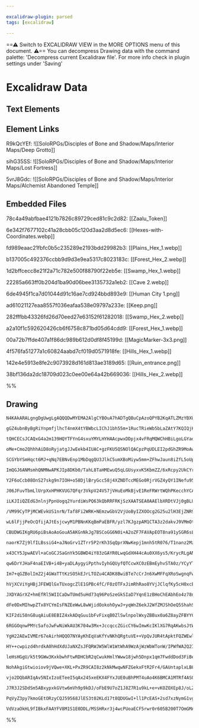 ```yaml
---

excalidraw-plugin: parsed
tags: [excalidraw]

---
```

==⚠  Switch to EXCALIDRAW VIEW in the MORE OPTIONS menu of this document. ⚠== You can decompress Drawing data with the command palette: 'Decompress current Excalidraw file'. For more info check in plugin settings under 'Saving'


# Excalidraw Data

## Text Elements
## Element Links
R9kQcYEf: ![[SoloRPGs/Disciples of Bone and Shadow/Maps/Interior Maps/Deep Grotto]]

sihG35SS: ![[SoloRPGs/Disciples of Bone and Shadow/Maps/Interior Maps/Lost Fortress]]

5vrJ8Gdc: ![[SoloRPGs/Disciples of Bone and Shadow/Maps/Interior Maps/Alchemist Abandoned Temple]]

## Embedded Files
78c4a49abfbae4121b7826c89729ced81c9c2d82: [[Zaalu_Token]]

6e342f7677102c41a28cbb05c120d3aa2d8d5ec6: [[Hexes-with-Coordinates.webp]]

fd989eaac21fbfc0b5c235289e2193bdd29982b3: [[Plains_Hex_1.webp]]

b137005c492376ccbb9d9d3e9ea5317c8023183c: [[Forest_Hex_2.webp]]

1d2bffcecc8e21f2a71c782e500f88790f22eb5e: [[Swamp_Hex_1.webp]]

22285a663ff0b204d1ba90d06bee3135732a1eb2: [[Cave 2.webp]]

6de4945f1ca7d01044d91c16ae7cd924bbd893e9: [[Human City 1.png]]

ad61021127eaa8557f036eafaa538e09797a233e: [[Keep.png]]

282fffbb43326fd26d70eed27e63152f61282018: [[Swamp_Hex_2.webp]]

a2a10f1c592620426cb6f6758c871bd05d64cdd9: [[Forest_Hex_1.webp]]

00a72b7ffde407a1f86dc989b612d0df8f45199d: [[MagicMarker-3x3.png]]

4f576fa51277a1c60824aabd7cf019d0571918fe: [[Hills_Hex_1.webp]]

142e4e5913e8fe2c9073928d161d813ae3189d65: [[Ruin_entrance.png]]

38bf136da2dc18709d023c0ee00e64a42b669036: [[Hills_Hex_2.webp]]

%%
## Drawing
```compressed-json
N4KAkARALgngDgUwgLgAQQQDwMYEMA2AlgCYBOuA7hADTgQBuCpAzoQPYB2KqATLZMzYBXUtiRoIACyhQ4zZAHoFAc0JRJQgEYA6bGwC2CgF7N6hbEcK4OCtptbErHALRY8RMpWdx8Q1TdIEfARcZgRmBShcZQUebQBGAAYEmjoghH0EDihmbgBtcDBQMBKIEm4IAGtKgFl9fQAZAA0AaVSSyFhECsJ9aKR+UsxuZwAOeIBObQA2RIAWSem5gHYJ

gGZ4ubnByBgRiYnpmfjlhcT4nmX4tYBWbcLIChJ1bh55m+1RucTRieWb5bLaZAtY7KQIQjKaTceI3UbJA4bG5rRI3CbfHjTMHWZTBbiJMHMKCkNiVBAAYTY+DYpAqxOszDguEC2XapU0uGwlWUJKEHGIlOptIk9I4jOZWSgbMgADNCPh8ABlWB4iSSTkaQLSiBEklkgDqz0kMMJxNJCGVMFV6EEHm1vKhHHCuTQ8TBbCZ2DUe1diQJDwgvP5TuYL

tQHCECsJCAQxG4a2m139HQYTFYnG4sxuYMYLHYHAAcpwxDDpjx4vFRqMQWChHBiLgoLGYadvstEoC3uswYRmAARdJNuNoGUEMJgnnCOAASWIYbyAF0wZphPyAKLBTLZedLgNEDiVbgRqN7thc5toYlCBBguXBWcVaYINZzHgyoGApI8bALXA8UbYJomiotgFyJMQay4H+xCjMQNwINg0zasw7jiKgBQdGAboPFhDy7imhD8lgFS4AAgtqMrkJkD5

oMe+Cmo2QhhhAiD8oRyjatgJJwEekb4IUAC+gzFKU5QSNOlQACpzPqUDLEI2pdGhZR9MoAwBsMaDOG82joh2sxAqM0zAi+YI+qgzhLHEow3G8czTH8hyjDw2YBk8xAvGghzaDclbxGWazrA53xYgGkgQlCUquhW2gbEC1yHB2lzXNiHC4mhyalLq5qCjSdLkGKTIslKy6ctyQYClSeUigV4rFRR8pKiqynqtgmrqSm2UGkaJoBl1FrNRUtrlGCDq

SCGYbYSmHqct6MJ+qNq7EBNvEnp1MbDqgQU3JlkC5umXBoMiyw5mm+ZFhwJaun8iZfL5oUpnWDZDi2cy2dWEy/BcoIBr2A7BC9I5jjeAaTnWs47suS0bhkkqQ3uhGHrRfFgtS56bVeIMpneCA0egayjJoMrXNMDY8MQoHVokEzEIkPBrNgiQxn6CBLLgr6aMZEyJAmyGofkOFTR08R4T2RGaegZGJAAahRVG45tdEMVATEVKxjhpZx3GrfxJRCYU

ImQGJ6ANMsmhQNMNwAPKJIp8DKb0/TahL8TaHMEwuQ5qLGUsyxvK5KbmZZ/6xRcpy2UkCYrGC7meagdzaB2el3OWjkTAHpThZC0JHa7bz/gsKJrMsvy2Q9pQ4tau06maZK5cK6CinVkrahyXJg/y9f5QyRUt7ejWWtaUgaiIHVZbXCCGh5xquqaeoDVaynDXGi1+ONzq9dNnpzb61cVStyNrVlG2vLCyw/Sm+35jClanXmnAXVdvAdh27bF+XkBP

Y2F6oCcb08OnS27skg9n7IOH+o58DjlBryGcc58j4XZNDTccMEGo0RjrVGZ4yQY1INefu95NoQFJggd2b1iZ4GWLTJIWxiATHiKBaYuAEDLGwHQngcwgIwXWAgCYfMCBoQwsLHYuEOiIKNuLEipFEj4AgIJYSv0iEAAUoBrCtmwXAABVeIdtugSEdmpZ2rwjhfG+C+OE/weCYjMiMP2cxdLTA2AcX4ZZ7Ixx6l5I4r9ZiW38rZNYASwRZ0ijfZI8

J06JFuvTbmLlUrpXxHPHKVUG7QFqr3VkpV24VS7jVHuEoMkBjvE1ReFRWrtWQhPKecchYCAnoPJeVIRoBjGgfX+7pt6wHmnvJarSlZ9RPkdPSd8DrxjesM86xY0Kvi+JEhaAYv6A1/uHf8NwdqXC+KA/6CBFmQOgSmMGcD4YphXHyYgMMtw5DQQjA8mDTzo24JjAhCsSI8FwEkChaJMR2UxIBaYMpgRwmwNWeImhaY3GIEsNhdD+HWiESUGpoiSj

iLKJIiQZEdG3nlnjPpnUogq2YurdiWsPQ63kQbRRFRKjSzXAATSEA0AAElbXRDtVJj0gBLU42gOEAIcqcaspxAkBiDvCZYbt2zGXmAAzEJx3HT24N5DYKJz6W18r8OmQSIo51/jFH4SQS7/nppWDVAZK4ZUSXXZJ3dCr5JKgGNu5Ulo5Mbmk21DUFT1NKSPLUFrJ4eLaX1Opg0JDL3tMIR0G9Z4Bhml6Tpu9V7BkjeGFG/Sf4rHTnwAMV8MxoFfB

/VM99CyTPjMCWEvkUS1nrN/Taf8Fi2WRK+NEmzwGbV2VjUoByIZXOOcg2G25u2lH3EjZNR9IBoxwQ8vB7bZTymeRIOYMoAR/NwL5S4yw3mIR+BwqCoLWEynODTVEVx6GjBlOynU/M0BwqwiIkWYixbEGImi0iPA5a4GoorFNuLGIEqyBrDiYIuIksPrrMA+sSiGzKEQm49BSAAClRgAHEKYsp6Gyox0U1iJwWJcAJkSTgcPzSK24CQ1hWKsaiO4v

wL6lFjjPeOcQfijAJtEsjcwyM1PBNnKKqBmPaEBFR/yzl7KJgzpAM1CTA3z2dakvJ9VMmOtOTJpu6S7XYwHsG9AZTR4VPnlU+jnH+qepDY0lezTw3r1DJvUoMad6/zmSmfeSacXHx/gcCs+bs2HV4FscZD9i252Ms5S2ExK3PR/rW2ESx1hXHuARMBAMIHAwnLArtV7kUnPXCg/t6X0E3IkAAQjyHkRUVUABKSjEMRD7L2L0PhwioDYDKVAAAhTg

CBUDWGIKgRU6piBsAoAoGouA5AKGnNkJg7BSCoGG6N0i+A2oZF7FAVApEOT8na91ySGR6sLgXNqcdP9HmFNnXjCAmweCkIQGia4CBT0IG/Nzc+HtYL+XiDBa4zCNi/AhTcGFgicLOARXepFD6n2S1ImsN9H7bnfvxWrP9RLAPaxA2SiDFKJATCMPQSoMF9A1FQ/o9DYIJZA/8m7NjpwOHVl8ZmwOIwVijASKcCVS6IknTcv67yhwlgGQBU4jnKZg

naorK7Zj9lfILBssiG4+aJNoGrv1ZTrr5P2rKh3SqQprXNwKepj1mnh5tR076/T1nanz2MzaUzYa16tM47ZuN9numnN6V+1zm1uZ5r895t4nGvOPzQr8d2BNzicYWRF1sHZ3Z/Fl9XP6LbuBtpS1ONL6EMu9ouUcwdGCQNYPuZeKdTyzt/jeYkD5HsyxSumL8/5/wALAtBaiCFcwoV8MJJe9Cgtb2i1+qiiHcxodzpHfRQNP6EdsU1sj4Dw+0dFA

x43CY5JpwAEVl+aCoGCJSaGnYk5GBWD4iY83zGAYR0LwqGdXH44cAu0XX6ys5/KrycRLgANOBWQBx/NXcYVc/v2fwFiTCx6+amppRVy+rK5yZ9xq5ZJOpWq5I2qq567FJDzaY+pSbmim5Rq4oW4G6hqrwRpWZYE2YdLmRJDO6JqEHD7Rg/yBQEyeZnQ5qoAvijDe4B6ZgnCWzTDBZhbVqvR1rnDnxGRiZlAJbbJJZQLToQCdrwK5b2oZ6oKyEphD

qw6DrYJHaF4naEIVB+i4B+yaDLAygyiPpthvIyhGQUyfQTCcwXC0zEBmEyhvSTA0z/YCyYTA494ER94QBkRISYrvpD4ua1Jj4SCEqT4BhAY8So56wKIERELjYr7YBCAtDL6E7oAGLnqk7+T2KuJkYBLJR+huLn5aSBT2InBojsZlgpxcFxa0Zc5HAqpXCrDnw/Blxf4hLRSuyy5OQJSy4uQ8xxJgHoGWpa7wE65qbsjq7ZJwEuqQG66lBFKW6G7l

Im7+qGZBolImZ2j4GWaTTtKzSO5kEJrLTOZu4CADK8BwiBTe7cCrJn6XwMFFqXRoSwgnqFwOalDh41qR4lzpzVgALNqJatrJYwIp4yFp5QynLnIKHgnXLDqBEQCHa4L4KaFD4QCGqGEyhATsZkZ/LECYjEDtgbSXCsxIhviJiGrnCjAuFXpd6CweGiReFkRUl+Ew656j7w4hGI5hEpgRGkrRHkqxEVDLAcCJBlaSATCaJQ6b72zb6GK75aQuRTBl

hVjXCViYgHBjJFEWQlGxTUxogcZlE1GPBc4fC/F0zOTFxJimRhRao8YVjJClqfKy5cH0xcEDHmpDEUjTGyYIFQHHKTGwEjEzG+lzEzr64bFabernr9SYEBrYHmiLF4Hma25Jr24kFdJHGu6jo6jnHOS/CC6lBebcAiasEBa/wWL+R+jFw8GLKRbfAAiXA/AAliFAkSHJ7gxgmLgQlZZ9qXKKHZ75ZUF3IToF7Il66onvY8BEwyhiDYBAoPbxAyiv

JXDYAGrXZ+hmEfRl5WIICaDwTUmd5uHd73q96PoSzeGkSIaD7YqnE1zBHoChEAbhEo4z78no6CloowCaBlaaAABi5I+oqRKkO+GkIwKITONkbw8Inyr4mwNGuwYFFwPk6IaI6IFY7YBZxpj+W0YqPwuRwUxcO0mpQutpN8rshw6weR/wFwdwdxFcoBHp8Zwx1UwZYxrcAZSm3pKmbqBCyBLUUZumGBqxvqiZ1u2xduexsapB7xkATmlB8JYQbmt0

dFe0DxMIhwpZTx8YCYmIsFNZEeWwL8wWjidOokohOywJ+yqWnZ6ekJ2WfZMJShOeQ5ShahSJkhOMZ2RhlhIQnI5YmJM5iQe52A9M70EwC56woKeJziU5UpfUHe167hJ5nhZ5UissLJARt5RI95LEXJT5PJL5dEs+kGxsEATQNQDKEw0sRMbeAYW+ROIFKYpO5YcQFwZBzkZ8rYwhQcGwrsb06ctwxk/wtwnGdGCqHwb+5wlwn0kwKUNp3+0UyQsF

KIF2di58nG8uqAiuE8EBIZ4xkADqGuu1bFvFixqB0ZlSwlnpolWxyZBBux0a6Z8ayZFBYYCl5xhk1p9xharwRkmlT8mw6c7G1Mls+lXxhl7YVM9M8FIhWyFlbZIJHZWeB18hOWjlA5cJt5iJk6Y58xp2RCmg1w7YIE7s9MQIc5QENMNMawvCIQyIJwQKdM32DMB5iVx5oOp54O3h5I15n62Z2VHJD5eVxKkRr5YGMRokRCBY+ghASiCAbAiGkkQF

6RGGOqnwPMYc5afoJwFwNiWkAU3K704w3Mx+JccqccZGicCY6wImwKcIKlXG7RqAKwbsJtWweRWw6IMNm1210mXFKufpExMBnFQZPpJ1mhfFXqRuaBTFfq2FaxOBEZOoYld1OxZuEADu0l5Bxx8lWVuZL4X1hZalaAuGfuDxbBroXYyq90YNr070qwaFtkzZ8NeyHa1lyNEAmWZy9lHdyhbJrl+eqASeKJZ2JcP47MEwuARMHIpCbV+hwWQKfwAC

YgH22AEwIVMEr67eAirhHQQO7NYAyKhEqVaKfYvNKhQRgtuVE++VpQvJUR4tApktFQZWEwlQy+2ANKa4MoytxOoFCpASPks1TR8IfKmFEAPVXK7sxN5Y5wkSJcRpEAY1aAgUukvwRkFwkFIWDtwuPGmI3KZa/w61/8mwiDPt4B/tsx+1ndHFnclDe17qkdaoAlKx8dIluBKdjmFmElj1+xWdmZJx/N5xDkHCiDRZroZtWa5dZZiwWwWwiYMNnxfB

HY++cwpizd4hrdkA0hHdXdUJaNXZsJFQRWJW5WlW1WtWhA9WzAjWzWbWTonW/IPWfWA2Q2I2EQ42TYpAU2M27jCgA4CAcAqAiGJIMgbAe2B2blONHl+NFQ5GNkuAxkawhhQVdkxAIKuA3MtM0wmgMYSqAIZGbyu5W98VO9NJR5dJyVDJJ9ksa459/d48OVj5ItfJj975z9EgNKNKuAfYBYmAMAKR0peiaRf9TVYFfo3K58Im3MJweZetFk/4TOGw

leHsHGgU/k5t9GWw3KxkbwhFtwRDHCbR2qCwukHmlYWww18jwh5Dnpx1qm7FwddDod3FiBeN4ZKBLDnpsZCdCZHDt1XDKZlBaZfDGZL1Odb1edP858yI9BP110plqlhaFdOqdwFwOGijVatZ3x7+VFGjrZWjUh7dA6KNdlvZvdzl8J2No5MTWhEgJCZCNwFCuh1Cx+dCDC/kzCrC7CnCoK1GvCrNtJbh9JEiNT3hv59TLljTV9zTU+otRVb5c+H5

NohAkgiGtwioiov9jVQwe+XKL+PxZR9CAI8z2kNkMwqwNFZGekxFtR2Fr4/GAUntaplxLB81TtL4CQZY/wajlFrYcuDFkmsd9zPF0BimzzLFYdDzp1Bu51gl3UbD11/zTSgL916dmdYLgLr1F9OZbm7GFY1xKD/xUjyLZZVi9t9k9MtdEjEN6LEqnG8egJiellbdoJujqNDlhjTlg5EAJjpW1IFWVW/jlj1jtjrW7Wjj3WvWuA/Wg2s2HjE23jNI

vjo2DQbARIqAv5NIxIzoETeeI5qAx245xeEKX4FYxJUE0uBhPMT4uAo4K6BMCA1MTRf4AS0ZCVQrwsIrKKYruAV5GVN5/NeKqsnJN9LTD9Ak4A+E3hcAcAyo383AIk0A4UmQFQDYpAh4gwDAhACAFALWtDmukbAAxBiRiWyBAIkaQMVNOE2PoMqH7aHURyFS5DcNgOR5R9R7R/h084Rykq84HRRyIJxxkL+RpknUmXfUJ5KDRxkPR0JdhaZYJ1R9

J7R3J2SDdSm5ABxypxkGVtw6mVh9p9kDJ/oFbE9U7oZ1J8Z7R1u9kL+e+vKOZOXEp8J/oLZ1AIqIQEYGhAmJZ8p9ZxkNtpgFAPNpCN5giQgDKOMS5zp3R1EKQCF1RwNuFDOyoTFwF/oGuPyKRElxQCl0QsyCSBvoUOl1ACZzl0V5JDKRIBVORyhCSAqE0K8ATG7B9CtcxgAmoxnBeg1/gDStwDZGKkRWRiCP+IFM50YGwAYIh1mgQNeK8AkF2OiL

PqVyZ3py7kmoGEtORzyCQJ59568JlES3t02KLd17t8QDUGwI+ll1PcEAS+2sd7xzNymG1vgEQqQMoByAABTlgnS8CyoA//fJA3AACU2oZWCAygkYzIFQn3P39MBIvAFayPSPIP4PK3RnHnE8ZnUA+YkLR8EAlE/hkPRE3jmsaAkGWQd36huNWnRAotR7pQHA/h0T7oQgUA+4aEmMK3dgAAVghDkIqCz3AFdzdyz5oPd82wjRXNgHj4wJJFN7IpT3

VdVzaOkHL9fIBkxFAAYFV8M1S1E0DDL/MSSHRxr3j4wcPUoaECF5rwr0r605B200T7OmGMAJBwJEAA==
```
%%